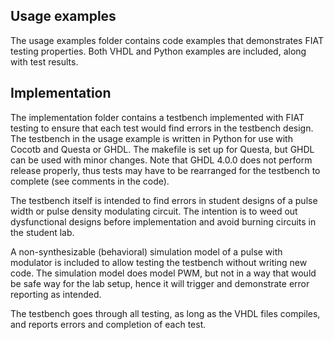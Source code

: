 ## Usage examples
The usage examples folder contains code examples that demonstrates FIAT testing properties. Both VHDL and Python examples are included, along with test results. 
## Implementation
The implementation folder contains a testbench implemented with FIAT testing to ensure that each test would find errors in the testbench design. 
The testbench in the usage example is written in Python for use with Cocotb and Questa or GHDL. 
The makefile is set up for Questa, but GHDL can be used with minor changes. 
Note that GHDL 4.0.0 does not perform release properly, thus tests may have to be rearranged for the testbench to complete (see comments in the code). 

The testbench itself is intended to find errors in student designs of a pulse width or pulse density modulating circuit. 
The intention is to weed out dysfunctional designs before implementation and avoid burning circuits in the student lab.

A non-synthesizable (behavioral) simulation model of a pulse with modulator is included to allow testing the testbench without writing new code. 
The simulation model does model PWM, but not in a way that would be safe way for the lab setup, hence it will trigger and demonstrate error reporting as intended. 

The testbench goes through all testing, as long as the VHDL files compiles, and reports errors and completion of each test.  
